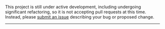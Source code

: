 
This project is still under active development, including undergoing
significant refactoring, so it is not accepting pull requests at this time.
Instead, please
[submit an issue](https://github.com/karenetheridge/JSON-Schema-Draft201909/issues/new)
describing your bug or proposed change.

-------------------------

